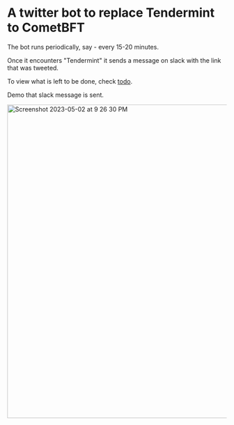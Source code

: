 # A twitter bot to replace Tendermint to CometBFT

The bot runs periodically, say - every 15-20 minutes.

Once it encounters "Tendermint" it sends a message on slack with the link that was tweeted. 

To view what is left to be done, check [todo](https://github.com/alijnmerchant21/twitter-bot-cometbft/blob/main/todo.md).

Demo that slack message is sent.

<img width="720" alt="Screenshot 2023-05-02 at 9 26 30 PM" src="https://user-images.githubusercontent.com/44069404/235779241-e2a2ee4c-4757-4b03-a833-e2f61a014f56.png">
